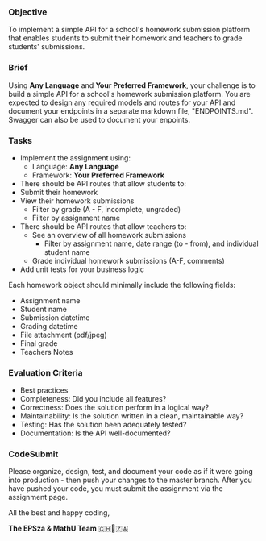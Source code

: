 ### Objective

To implement a simple API for a school's homework submission platform that enables students to submit their homework and teachers to grade students' submissions.

### Brief

Using **Any Language** and **Your Preferred Framework**, your challenge is to build a simple API for a school's homework submission platform. You are expected to design any required models and routes for your API and document your endpoints in a separate markdown file, "ENDPOINTS.md".
Swagger can also be used to document your enpoints.

### Tasks

-   Implement the assignment using:
    -   Language: **Any Language**
    -   Framework: **Your Preferred Framework**
-   There should be API routes that allow students to:
-   Submit their homework
-   View their homework submissions
    -   Filter by grade (A - F, incomplete, ungraded)
    -   Filter by assignment name
-   There should be API routes that allow teachers to:
    -   See an overview of all homework submissions
        -   Filter by assignment name, date range (to - from), and individual student name
    -   Grade individual homework submissions (A-F, comments)
-   Add unit tests for your business logic

Each homework object should minimally include the following fields:

-   Assignment name
-   Student name
-   Submission datetime
-   Grading datetime
-   File attachment (pdf/jpeg)
-   Final grade
-   Teachers Notes

### Evaluation Criteria

-   Best practices
-   Completeness: Did you include all features?
-   Correctness: Does the solution perform in a logical way?
-   Maintainability: Is the solution written in a clean, maintainable way?
-   Testing: Has the solution been adequately tested?
-   Documentation: Is the API well-documented?

### CodeSubmit

Please organize, design, test, and document your code as if it were going into production - then push your changes to the master branch. After you have pushed your code, you must submit the assignment via the assignment page.

All the best and happy coding,

**The EPSza & MathU Team** 🇨🇭🤝🇿🇦
